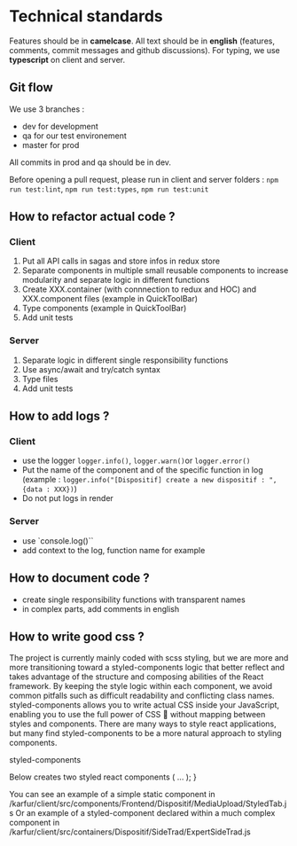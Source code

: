 # Technical standards

Features should be in **camelcase**.
All text should be in **english** (features, comments, commit messages and github discussions).
For typing, we use **typescript** on client and server.

## Git flow

We use 3 branches :

- dev for development
- qa for our test environement
- master for prod

All commits in prod and qa should be in dev.

Before opening a pull request, please run in client and server folders : `npm run test:lint`, `npm run test:types`, `npm run test:unit`

## How to refactor actual code ?

### Client

1. Put all API calls in sagas and store infos in redux store
2. Separate components in multiple small reusable components to increase modularity and separate logic in different functions
3. Create XXX.container (with connnection to redux and HOC) and XXX.component files (example in QuickToolBar)
4. Type components (example in QuickToolBar)
5. Add unit tests

### Server

1. Separate logic in different single responsibility functions
2. Use async/await and try/catch syntax
3. Type files
4. Add unit tests

## How to add logs ?

### Client

- use the logger `logger.info()`, `logger.warn()`or `logger.error()`
- Put the name of the component and of the specific function in log (example : `logger.info("[Dispositif] create a new dispositif : ", {data : XXX})`)
- Do not put logs in render

### Server

- use `console.log()``
- add context to the log, function name for example

## How to document code ?

- create single responsibility functions with transparent names
- in complex parts, add comments in english

## How to write good css ?

The project is currently mainly coded with scss styling, but we are more and more transitioning toward a styled-components logic that better reflect and takes advantage of the structure and composing abilities of the React framework. By keeping the style logic within each component, we avoid common pitfalls such as difficult readability and conflicting class names. 
styled-components allows you to write actual CSS inside your JavaScript, enabling you to use the full power of CSS 💪 without mapping between styles and components. There are many ways to style react applications, but many find styled-components to be a more natural approach to styling components.

styled-components

Below creates two styled react components (<Title>, <Wrapper>) and renders them as children of the <Header> component:
import React from 'react';
import styled from 'styled-components';

Create a <Title> react component that renders an h1 which is centered, palevioletred and sized at 1.5em
const Title = styled.h1`
  font-size: 1.5em;
  text-align: center;
  color: palevioletred;
`;

Create a <Wrapper> react component that renders a section with some padding and a papayawhip background
const Wrapper = styled.section`
  padding: 4em;
  background: papayawhip;
`;

Use them like any other React component – except they're styled!
function Button() {
  return (
    <Wrapper>
      <Title>
        Hello {this.props.name}, this is your first styled component!
      </Title>
      ...
    </Wrapper>
  );
}

You can see an example of  a  simple static component in /karfur/client/src/components/Frontend/Dispositif/MediaUpload/StyledTab.js
Or an example of a styled-component declared within a much complex component in /karfur/client/src/containers/Dispositif/SideTrad/ExpertSideTrad.js